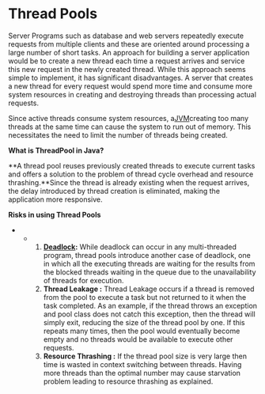 # **Thread Pools**

Server Programs such as database and web servers repeatedly execute requests from multiple clients and these are oriented around processing a large number of short tasks. An approach for building a server application would be to create a new thread each time a request arrives and service this new request in the newly created thread. While this approach seems simple to implement, it has significant disadvantages. A server that creates a new thread for every request would spend more time and consume more system resources in creating and destroying threads than processing actual requests.

Since active threads consume system resources, a[JVM](https://www.geeksforgeeks.org/jvm-works-jvm-architecture/)creating too many threads at the same time can cause the system to run out of memory. This necessitates the need to limit the number of threads being created.

**What is ThreadPool in Java?**

**A thread pool reuses previously created threads to execute current tasks and offers a solution to the problem of thread cycle overhead and resource thrashing.**Since the thread is already existing when the request arrives, the delay introduced by thread creation is eliminated, making the application more responsive.

**Risks in using Thread Pools**

* * 1. [**Deadlock**](https://www.geeksforgeeks.org/deadlock-in-java-multithreading/)**:**
       While deadlock can occur in any multi-threaded program, thread pools introduce another case of deadlock, one in which all the executing threads are waiting for the results from the blocked threads waiting in the queue due to the unavailability of threads for execution.
    2. **Thread Leakage :**
       Thread Leakage occurs if a thread is removed from the pool to execute a task but not returned to it when the task completed. As an example, if the thread throws an exception and pool class does not catch this exception, then the thread will simply exit, reducing the size of the thread pool by one. If this repeats many times, then the pool would eventually become empty and no threads would be available to execute other requests.
    3. **Resource Thrashing :**
       If the thread pool size is very large then time is wasted in context switching between threads. Having more threads than the optimal number may cause starvation problem leading to resource thrashing as explained.



